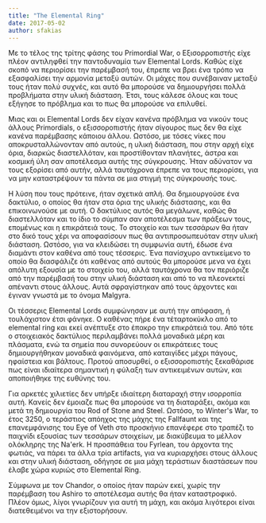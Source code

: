 ```yaml
---
title: "The Elemental Ring"
date: 2017-05-02
author: sfakias
---
```


Με το τέλος της τρίτης φάσης του Primordial War, ο Εξισορροπιστής είχε πλέον
αντιληφθεί την παντοδυναμία των Elemental Lords. Καθώς είχε σκοπό να
περιορίσει την παρέμβασή του, έπρεπε να βρει ένα τρόπο να εξασφαλίσει την
αρμονία μεταξύ αυτών. Οι μάχες που συνέβαιναν μεταξύ τους ήταν πολύ συχνές,
και αυτό θα μπορούσε να δημιουργήσει πολλά προβλήματα στην υλική διάσταση.
Έτσι, τους κάλεσε όλους και τους εξήγησε  το πρόβλημα και το πως θα μπορούσε
να επιλυθεί.



Μιας και οι Elemental Lords δεν είχαν κανένα πρόβλημα να νικούν τους άλλους
Primordials, ο εξισσοροπιστής ήταν σίγουρος πως δεν θα είχε κανένα παρέμβασης
κάποιου άλλου. Ωστόσο, με τόσες νίκες που αποκρυσταλλώνονταν από αυτούς, η
υλική διάσταση, που στην αρχή είχε όρια, διαρκώς διαστελλόταν, και
προστίθονταν πλανήτες, άστρα και κοσμική ύλη σαν αποτέλεσμα αυτής της
σύγκρουσης. Ήταν αδύνατον να τους εξορίσει από αυτήν, αλλά ταυτόχρονα έπρεπε
να τους περιορίσει, για να μην καταστρέψουν τα πάντα σε μια στιγμή της
σύγκρουσής τους.



Η λύση που τους πρότεινε, ήταν σχετικά απλή. Θα δημιουργούσε ένα δακτύλιο, ο
οποίος θα ήταν στα όρια της υλικής διάστασης, και θα επικοινωνούσε με αυτή. Ο
δακτύλιος αυτός θα μεγάλωνε, καθώς θα διαστελλόταν και το ίδιο το σύμπαν σαν
αποτέλεσμα των πράξεων τους, επομένως και η επικράτειά τους. Το στοιχείο και
των τεσσάρων θα ήταν στο δικό τους χέρι να αποφασίσουν πως θα αντιπροσωπευόταν
στην υλική διάσταση. Ωστόσο, για να κλειδώσει τη συμφωνία αυτή, έδωσε ένα
διαμάντι στον καθένα από τους τέσσερις. Ένα πανίσχυρο αντικείμενο το οποίο θα
διασφάλιζε ότι καθένας από αυτούς θα μπορούσε μενα να έχει απόλυτη εξουσία με
το στοιχείο του, αλλά ταυτόχρονα θα τον περιόριζε από την παρέμβασή του στην
υλική διάσταση και από το να πλεονεκτεί απέναντι στους άλλους. Αυτά
σφραγίστηκαν από τους άρχοντες και έγιναν γνωστά με το όνομα Malgyra.



Οι τέσσερις Elemental Lords συμφώνησαν με αυτή την απόφαση, ή τουλάχιστον έτσι
φάνηκε. Ο καθένας πήρε ένα τέταρτοκύκλο από το elemental ring και εκεί
ανέπτυξε στο έπακρο την επικράτειά του. Από τότε ο στοιχειακός δακτύλιος
περιλαμβάνει πολλά μοναδικά μέρη και πλάσματα, ενώ τα σημεία που συνορεύουν οι
επικράτειες τους δημιουργήθηκαν μοναδικά φαινόμενα, από καταιγίδες μέχρι
πάγους, ηφαίστεια και βάλτους. Προτού αποσυρθεί, ο εξισσοροπιστής ξεκαθάρισε
πως είναι ιδιαίτερα σημαντική η φύλαξη των αντικειμένων αυτών, και αποποιήθηκε
της ευθύνης του.



Για αρκετές χιλιετίες δεν υπήρξε ιδιαίτερη διαταραχή στην ισορροπία αυτή.
Κανείς δεν έμοιαζε πως θα μπορούσε να τη διαταράξει, ακόμα και μετά τη
δημιουργία του Rod of Stone and Steel. Ωστόσο, το Winter's War, το έτος 3250,
ο τεράστιος απόηχος της μάχης της Fallfaunt και της επανεμφάνισης του Eye of
Veth στο προσκήνιο επανέφερε στο τραπέζι το παιχνίδι εξουσίας των τεσσάρων
στοιχείων, με διακύβευμα το μέλλον ολόκληρης της Na'erk. Η προσπάθεια του
Fyrlean, του άρχοντα της φωτιάς, να πάρει τα άλλα τρία artifacts, για να
κυριαρχήσει στους άλλους και στην υλική διάσταση, οδήγησε σε μια μάχη
τεράστιων διαστάσεων που έλαβε χώρα κυριώς στο Elemental Ring.



Σύμφωνα με τον Chandor, ο οποίος ήταν παρών εκεί, χωρίς την παρέμβαση του
Ashiro το αποτέλεσμα αυτής θα ήταν καταστροφικό. Πλέον όμως, λίγοι γνωρίζουν
για αυτή τη μάχη, και ακόμα λιγότεροι είναι διατεθειμένοι να την εξιστορήσουν.

